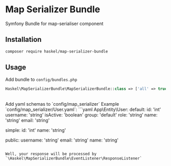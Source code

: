 Map Serializer Bundle
==================

Symfony Bundle for map-serialiser component

## Installation
```bash
composer require haskel/map-serializer-bundle
```

## Usage
Add bundle to `config/bundles.php`
```php
Haskel\MapSerializerBundle\MapSerializerBundle::class => ['all' => true]
```
<br>
Add yaml schemas to `config/map_serializer`
Example `config/map_serializer/User.yaml`:
```yaml
App\Entity\User:
  default:
    id: 'int'
    username: 'string'
    isActive: 'boolean'
    group: 'default'
    role: 'string'
    name: 'string'
    email: 'string'
    
  simple:
    id: 'int'
    name: 'string'
    
  public:
    username: 'string'
    email: 'string'
    name: 'string'
```

Well, your response will be processed by `\Haskel\MapSerializerBundle\EventListener\ResponseListener`
